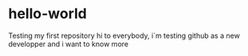 # hello-world
Testing my first repository
hi to everybody, i´m testing github as a new developper and i want to know more
